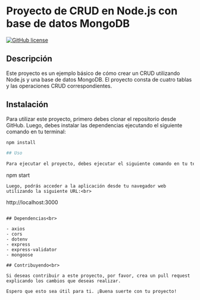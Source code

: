 # Proyecto de CRUD en Node.js con base de datos MongoDB

[![GitHub license](https://img.shields.io/github/license/tuusuario/tuproyecto.svg)](https://github.com/tuusuario/tuproyecto/blob/main/LICENSE)

## Descripción

Este proyecto es un ejemplo básico de cómo crear un CRUD utilizando Node.js y una base de datos MongoDB. El proyecto consta de cuatro tablas y las operaciones CRUD correspondientes.

## Instalación

Para utilizar este proyecto, primero debes clonar el repositorio desde GitHub. Luego, debes instalar las dependencias ejecutando el siguiente comando en tu terminal:

```bash
npm install

## Uso

Para ejecutar el proyecto, debes ejecutar el siguiente comando en tu terminal:<br>
```
npm start
```
Luego, podrás acceder a la aplicación desde tu navegador web utilizando la siguiente URL:<br>

```
http://localhost:3000
```

## Dependencias<br>

- axios
- cors
- dotenv
- express
- express-validator
- mongoose

## Contribuyendo<br>

Si deseas contribuir a este proyecto, por favor, crea un pull request explicando los cambios que deseas realizar.

Espero que esto sea útil para ti. ¡Buena suerte con tu proyecto!


